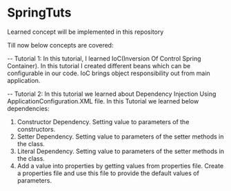 # SpringTuts
Learned concept will be implemented in this repository

Till now below concepts are covered:

-- Tutorial 1: In this tutorial, I learned IoC(Inversion Of Control Spring Container).
In this tutorial I created different beans which can be configurable in our code.
IoC brings object responsibility out from main application.

-- Tutorial 2: 
In this tutorial we learned about Dependency Injection Using ApplicationConfiguration.XML file.
In this Tutorial we learned below dependencies:
1. Constructor Dependency.
	Setting value to parameters of the constructors.
2. Setter Dependency.
	Setting value to parameters of the setter methods in the class.
3. Literal Dependency.
	Setting value to parameters of the setter methods in the class.
5. Add a value into properties by getting values from properties file.
	Create a properties file and use this file to provide the default values of parameters.